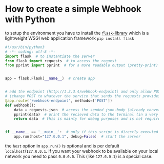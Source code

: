 # How to create a simple Webhook with Python

to setup the environment you have to install the [`flask`-library](https://palletsprojects.com/p/flask/) which is a lightweight WSGI web application framework
`pip install flask`
```py
#!/usr/bin/python3
# -*- coding: utf-8 -*-
import flask  # to instantiate the server
from flask import requests  # to access the request
from pprint import pprint  # for a more readable output (pretty-print)


app = flask.Flask(__name__)  # create app


# add the endpoint (http://1.2.3.4/webhook-endpoint) and only allow POST-requests
# (change POST to whatever the service that sends the requests provides. eg. POST, PUT)
@app.route('/webhook-endpoint', methods=['POST'])
def webhook():
    data = requests.json  # access the sended json-body (already converted to pythons builtin objects)
    pprint(data)  # print the recieved data to the terminal (in a very readable format)
    return data  # this is mainly for debug purposes and is not required


if __name__ == '__main__':  # only if this script is directly executed
    app.run(host="127.0.0.1", debug=False)  # start the server
```

the `host` option in `app.run()` is optional and is per default `localhost`/`127.0.0.1`.
If you want your webhook to be available on your local network you need to pass `0.0.0.0`.
This (like `127.0.0.1`) is a special case.
